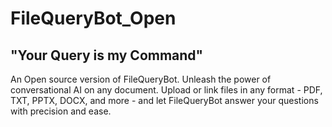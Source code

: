 # FileQueryBot_Open
## "Your Query is my Command"

An Open source version of FileQueryBot. Unleash the power of conversational AI on any document. Upload or link files in any format - PDF, TXT, PPTX, DOCX, and more - and let FileQueryBot answer your questions with precision and ease. 
